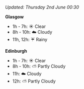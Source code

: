 *Updated: Thursday 2nd June 00:30*

**Glasgow**

* 1h - 7h: :sunny: Clear
* 8h - 10h: :cloud: Cloudy
* 11h, 12h: :umbrella: Rainy

**Edinburgh**

* 1h - 7h: :sunny: Clear
* 8h - 10h: :partly_sunny: Partly Cloudy
* 11h: :cloud: Cloudy
* 12h: :partly_sunny: Partly Cloudy
